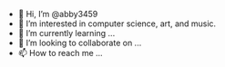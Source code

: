 - 👋 Hi, I’m @abby3459
- 👀 I’m interested in computer science, art, and music. 
- 🌱 I’m currently learning ...
- 💞️ I’m looking to collaborate on ...
- 📫 How to reach me ...

<!---
abby3459/abby3459 is a ✨ special ✨ repository because its `README.md` (this file) appears on your GitHub profile.
You can click the Preview link to take a look at your changes.
--->
